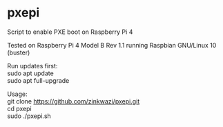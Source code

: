 # pxepi  
Script to enable PXE boot on Raspberry Pi 4  
  
Tested on Raspberry Pi 4 Model B Rev 1.1 running Raspbian GNU/Linux 10 (buster)  
  
Run updates first:  
sudo apt update  
sudo apt full-upgrade  
  
Usage:  
git clone https://github.com/zinkwazi/pxepi.git  
cd pxepi  
sudo ./pxepi.sh  
